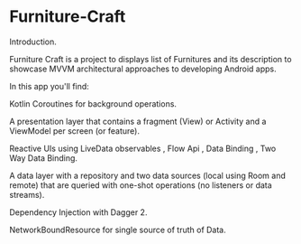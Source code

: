 # Furniture-Craft

Introduction.

Furniture Craft is a project to displays list of Furnitures and its description to showcase MVVM architectural approaches to developing Android apps.

In this app you'll find:

Kotlin Coroutines for background operations.

A presentation layer that contains a fragment (View) or Activity and a ViewModel per screen (or feature).

Reactive UIs using LiveData observables , Flow Api , Data Binding , Two Way Data Binding.

A data layer with a repository and two data sources (local using Room and remote) that are queried with one-shot operations (no listeners or data streams).

Dependency Injection with Dagger 2.

NetworkBoundResource for single source of truth of Data.





